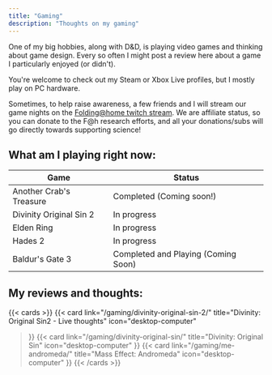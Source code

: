```yaml
---
title: "Gaming"
description: "Thoughts on my gaming"
---
```


One of my big hobbies, along with D&D, is playing video games and thinking about 
game design. Every so often I might post a review here about a game 
I particularly enjoyed (or didn't).

You're welcome to check out my Steam or Xbox Live profiles, but I mostly play on PC hardware. 

Sometimes, to help raise awareness, a few friends and I will stream our game nights on the [Folding@home twitch stream](twitch.tv/foldingathomedotorg). 
We are affiliate status, so you can donate to the F@h research efforts, and all your donations/subs will go directly towards supporting science!

## What am I playing right now: 

| Game                     | Status                              |
|--------------------------|-------------------------------------|
| Another Crab's Treasure  | Completed (Coming soon!)            |
| Divinity Original Sin 2  | In progress                         |
| Elden Ring               | In progress                         |
| Hades 2                  | In progress                         |
| Baldur's Gate 3          | Completed and Playing (Coming Soon) |


## My reviews and thoughts: 

{{< cards >}}
  {{< card link="/gaming/divinity-original-sin-2/" 
  title="Divinity: Original Sin2 - Live thoughts"
  icon="desktop-computer"
  >}}
  {{< card link="/gaming/divinity-original-sin/" 
  title="Divinity: Original Sin"
  icon="desktop-computer"
  >}}
  {{< card link="/gaming/me-andromeda/" 
  title="Mass Effect: Andromeda"
  icon="desktop-computer"
  >}}
{{< /cards >}}
